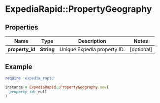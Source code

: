 # ExpediaRapid::PropertyGeography

## Properties

| Name | Type | Description | Notes |
| ---- | ---- | ----------- | ----- |
| **property_id** | **String** | Unique Expedia property ID. | [optional] |

## Example

```ruby
require 'expedia_rapid'

instance = ExpediaRapid::PropertyGeography.new(
  property_id: null
)
```

